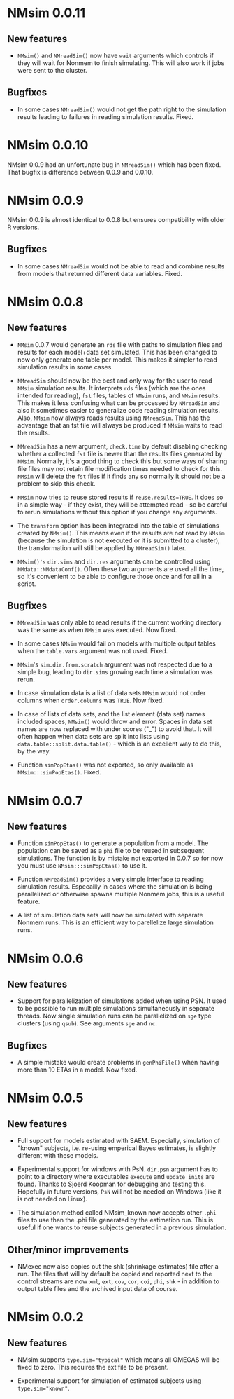 # NMsim 0.0.11
## New features
* `NMsim()` and `NMreadSim()` now have `wait` arguments which controls
  if they will wait for Nonmem to finish simulating. This will also
  work if jobs were sent to the cluster.
  
## Bugfixes
* In some cases `NMreadSim()` would not get the path right to the
  simulation results leading to failures in reading simulation
  results. Fixed.

# NMsim 0.0.10
NMsim 0.0.9 had an unfortunate bug in `NMreadSim()` which has been
fixed. That bugfix is difference between 0.0.9 and 0.0.10.

# NMsim 0.0.9
NMsim 0.0.9 is almost identical to 0.0.8 but ensures compatibility
with older R versions. 

## Bugfixes
* In some cases `NMreadSim` would not be able to read and combine
  results from models that returned different data variables. Fixed.

# NMsim 0.0.8

## New features
* `NMsim` 0.0.7 would generate an `rds` file with paths to simulation
  files and results for each model+data set simulated. This has been
  changed to now only generate one table per model. This makes it
  simpler to read simulation results in some cases.
  
* `NMreadSim` should now be the best and only way for the user to read
  `NMsim` simulation results. It interprets `rds` files (which are the
  ones intended for reading), `fst` files, tables of `NMsim` runs, and
  `NMsim` results. This makes it less confusing what can be processed
  by `NMreadSim` and also it sometimes easier to generalize code
  reading simulation results. Also, `NMsim` now always reads results
  using `NMreadSim`. This has the advantage that an fst file will
  always be produced if `NMsim` waits to read the results.
  
* `NMreadSim` has a new argument, `check.time` by default disabling
  checking whether a collected `fst` file is newer than the results
  files generated by `NMsim`. Normally, it's a good thing to check
  this but some ways of sharing file files may not retain file
  modification times needed to check for this. `NMsim` will delete the
  `fst` files if it finds any so normally it should not be a problem
  to skip this check.
  
* `NMsim` now tries to reuse stored results if
  `reuse.results=TRUE`. It does so in a simple way - if they exist,
  they will be attempted read - so be careful to rerun simulations
  without this option if you change any arguments.
  
* The `transform` option has been integrated into the table of
  simulations created by `NMsim()`. This means even if the results are
  not read by `NMsim` (because the simulation is not executed or it is
  submitted to a cluster), the transformation will still be applied by
  `NMreadSim()` later.

* `NMsim()'s` `dir.sims` and `dir.res` arguments can be controlled
  using `NMdata::NMdataConf()`. Often these two arguments are used all
  the time, so it's convenient to be able to configure those once and
  for all in a script.

## Bugfixes

* `NMreadSim` was only able to read results if the current working
  directory was the same as when `NMsim` was executed. Now fixed.

* In some cases `NMsim` would fail on models with multiple output
  tables when the `table.vars` argument was not used. Fixed.

* `NMsim`'s `sim.dir.from.scratch` argument was not respected due to a
  simple bug, leading to `dir.sims` growing each time a simulation was
  rerun.
  
* In case simulation data is a list of data sets `NMsim` would not
  order columns when `order.columns` was `TRUE`. Now fixed.
  
* In case of lists of data sets, and the list element (data set) names
  included spaces, `NMsim()` would throw and error. Spaces in data set
  names are now replaced with under scores ("_") to avoid that. It
  will often happen when data sets are split into lists using
  `data.table::split.data.table()` - which is an excellent way to do
  this, by the way.

* Function `simPopEtas()` was not exported, so only available as
  `NMsim:::simPopEtas()`. Fixed.
  

# NMsim 0.0.7
## New features

* Function `simPopEtas()` to generate a population from a model. The
  population can be saved as a `phi` file to be reused in subsequent
  simulations. The function is by mistake not exported in 0.0.7 so for
  now you must use `NMsim:::simPopEtas()` to use it.

* Function `NMreadSim()` provides a very simple interface to reading
  simulation results. Especailly in cases where the simulation is
  being parallelized or otherwise spawns multiple Nonmem jobs, this is
  a useful feature.
  
* A list of simulation data sets will now be simulated with separate
  Nonmem runs. This is an efficient way to parellelize large
  simulation runs. 

# NMsim 0.0.6
## New features

* Support for parallelization of simulations added when using PSN. It
used to be possible to run multiple simulations simultaneously in
separate threads. Now single simulation runs can be parallelized on
`sge` type clusters (using `qsub`). See arguments `sge` and `nc`.

## Bugfixes

* A simple mistake would create problems in `genPhiFile()` when having
  more than 10 ETAs in a model. Now fixed.

# NMsim 0.0.5
## New features

* Full support for models estimated with SAEM. Especially, simulation
  of "known" subjects, i.e. re-using emperical Bayes estimates, is
  slightly different with these models.

* Experimental support for windows with PsN. `dir.psn` argument has to
  point to a directory where executables `execute` and `update_inits`
  are found. Thanks to Sjoerd Koopman for debugging and testing
  this. Hopefully in future versions, `PsN` will not be needed on
  Windows (like it is not needed on Linux).

* The simulation method called NMsim_known now accepts other `.phi`
  files to use than the .phi file generated by the estimation
  run. This is useful if one wants to reuse subjects generated in a
  previous simulation.

## Other/minor improvements

* NMexec now also copies out the shk (shrinkage estimates) file after
  a run. The files that will by default be copied and reported next to
  the control streams are now `xml`, `ext`, `cov`, `cor`, `coi`,
  `phi`, `shk` - in addition to output table files and the archived
  input data of course.

# NMsim 0.0.2
## New features

* NMsim supports `type.sim="typical"` which means all OMEGAS will be
  fixed to zero. This requires the ext file to be present.

* Experimental support for simulation of estimated subjects using
  `type.sim="known"`.
